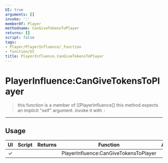 ```yaml
---
UI: true
arguments: []
invoke: ':'
memberOf: Player
methodname: CanGiveTokensToPlayer
returns: []
script: false
tags:
- Player/PlayerInfluence/_function
- function/UI
title: PlayerInfluence.CanGiveTokensToPlayer
---
```

# PlayerInfluence:CanGiveTokensToPlayer
> this function is a member of [[PlayerInfluence]]
> this method expects an implicit "self" argument. invoke it with `:`
-----
## Usage
|  UI | Script | Returns | Function | Arguments |
|:---:|:------:|-------:|:--------:|:---------|
|✓| ||PlayerInfluence:CanGiveTokensToPlayer||
